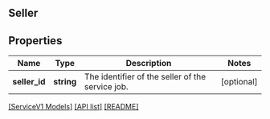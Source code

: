 ## Seller

## Properties

Name | Type | Description | Notes
------------ | ------------- | ------------- | -------------
**seller_id** | **string** | The identifier of the seller of the service job. | [optional]

[[ServiceV1 Models]](../) [[API list]](../../Api) [[README]](../../../README.md)
